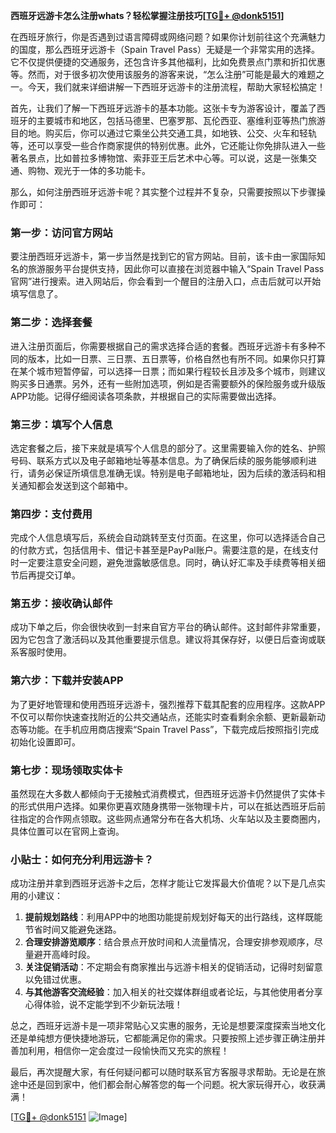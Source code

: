 **西班牙远游卡怎么注册whats？轻松掌握注册技巧[[TG💪+ @donk5151](https://t.me/s/donk5151)]**

在西班牙旅行，你是否遇到过语言障碍或网络问题？如果你计划前往这个充满魅力的国度，那么西班牙远游卡（Spain Travel Pass）无疑是一个非常实用的选择。它不仅提供便捷的交通服务，还包含许多其他福利，比如免费景点门票和折扣优惠等。然而，对于很多初次使用该服务的游客来说，“怎么注册”可能是最大的难题之一。今天，我们就来详细讲解一下西班牙远游卡的注册流程，帮助大家轻松搞定！

首先，让我们了解一下西班牙远游卡的基本功能。这张卡专为游客设计，覆盖了西班牙的主要城市和地区，包括马德里、巴塞罗那、瓦伦西亚、塞维利亚等热门旅游目的地。购买后，你可以通过它乘坐公共交通工具，如地铁、公交、火车和轻轨等，还可以享受一些合作商家提供的特别优惠。此外，它还能让你免排队进入一些著名景点，比如普拉多博物馆、索菲亚王后艺术中心等。可以说，这是一张集交通、购物、观光于一体的多功能卡。

那么，如何注册西班牙远游卡呢？其实整个过程并不复杂，只需要按照以下步骤操作即可：

### 第一步：访问官方网站

要注册西班牙远游卡，第一步当然是找到它的官方网站。目前，该卡由一家国际知名的旅游服务平台提供支持，因此你可以直接在浏览器中输入“Spain Travel Pass官网”进行搜索。进入网站后，你会看到一个醒目的注册入口，点击后就可以开始填写信息了。

### 第二步：选择套餐

进入注册页面后，你需要根据自己的需求选择合适的套餐。西班牙远游卡有多种不同的版本，比如一日票、三日票、五日票等，价格自然也有所不同。如果你只打算在某个城市短暂停留，可以选择一日票；而如果行程较长且涉及多个城市，则建议购买多日通票。另外，还有一些附加选项，例如是否需要额外的保险服务或升级版APP功能。记得仔细阅读各项条款，并根据自己的实际需要做出选择。

### 第三步：填写个人信息

选定套餐之后，接下来就是填写个人信息的部分了。这里需要输入你的姓名、护照号码、联系方式以及电子邮箱地址等基本信息。为了确保后续的服务能够顺利进行，请务必保证所填信息准确无误。特别是电子邮箱地址，因为后续的激活码和相关通知都会发送到这个邮箱中。

### 第四步：支付费用

完成个人信息填写后，系统会自动跳转至支付页面。在这里，你可以选择适合自己的付款方式，包括信用卡、借记卡甚至是PayPal账户。需要注意的是，在线支付时一定要注意安全问题，避免泄露敏感信息。同时，确认好汇率及手续费等相关细节后再提交订单。

### 第五步：接收确认邮件

成功下单之后，你会很快收到一封来自官方平台的确认邮件。这封邮件非常重要，因为它包含了激活码以及其他重要提示信息。建议将其保存好，以便日后查询或联系客服时使用。

### 第六步：下载并安装APP

为了更好地管理和使用西班牙远游卡，强烈推荐下载其配套的应用程序。这款APP不仅可以帮你快速查找附近的公共交通站点，还能实时查看剩余余额、更新最新动态等功能。在手机应用商店搜索“Spain Travel Pass”，下载完成后按照指引完成初始化设置即可。

### 第七步：现场领取实体卡

虽然现在大多数人都倾向于无接触式消费模式，但西班牙远游卡仍然提供了实体卡的形式供用户选择。如果你更喜欢随身携带一张物理卡片，可以在抵达西班牙后前往指定的合作网点领取。这些网点通常分布在各大机场、火车站以及主要商圈内，具体位置可以在官网上查询。

### 小贴士：如何充分利用远游卡？

成功注册并拿到西班牙远游卡之后，怎样才能让它发挥最大价值呢？以下是几点实用的小建议：

1. **提前规划路线**：利用APP中的地图功能提前规划好每天的出行路线，这样既能节省时间又能避免迷路。
2. **合理安排游览顺序**：结合景点开放时间和人流量情况，合理安排参观顺序，尽量避开高峰时段。
3. **关注促销活动**：不定期会有商家推出与远游卡相关的促销活动，记得时刻留意以免错过优惠。
4. **与其他游客交流经验**：加入相关的社交媒体群组或者论坛，与其他使用者分享心得体验，说不定能学到不少新玩法哦！

总之，西班牙远游卡是一项非常贴心又实惠的服务，无论是想要深度探索当地文化还是单纯想方便快捷地游玩，它都能满足你的需求。只要按照上述步骤正确注册并善加利用，相信你一定会度过一段愉快而又充实的旅程！

最后，再次提醒大家，有任何疑问都可以随时联系官方客服寻求帮助。无论是在旅途中还是回到家中，他们都会耐心解答您的每一个问题。祝大家玩得开心，收获满满！

[[TG💪+ @donk5151](https://t.me/s/donk5151) ![Image](https://i.postimg.cc/rwNCRYN7/Snipaste-2025-04-30-17-27-05.png)]